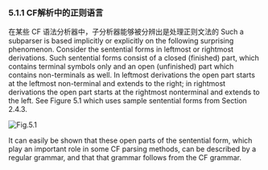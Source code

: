 ### 5.1.1 CF解析中的正则语言

在某些 CF 语法分析器中，子分析器能够被分辨出是处理正则文法的
Such a subparser is based implicitly or explicitly on the following
surprising phenomenon. Consider the sentential forms in leftmost or rightmost
derivations. Such sentential forms consist of a closed (finished) part, which contains
terminal symbols only and an open (unfinished) part which contains non-terminals
as well. In leftmost derivations the open part starts at the leftmost non-terminal and
extends to the right; in rightmost derivations the open part starts at the rightmost nonterminal
and extends to the left. See Figure 5.1 which uses sample sentential forms
from Section 2.4.3.

![Fig.5.1](../../5.1.1_1-Fig.5.1.png)

It can easily be shown that these open parts of the sentential form, which play an
important role in some CF parsing methods, can be described by a regular grammar,
and that that grammar follows from the CF grammar.
